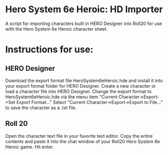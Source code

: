 # Hero System 6e Heroic: HD Importer
A script for importing characters built in HERO Designer into Roll20 for use with the Hero System 6e Heroic character sheet. 

# Instructions for use:

## HERO Designer

Download the export format file HeroSystem6eHeroic.hde and install it into your export format folder for HERO Designer.
Create a new character or load a character file into HERO Designer.
Change the export format to HeroSystem6eHeroic.hde via the menu item "Current Character->Export->Set Export Format..."
Select "Current Character->Export->Export to File..." to save the character as a .txt file.

## Roll 20

Open the character text file in your favorite text editor.
Copy the entire contents and paste it into the chat window of your Roll20 Hero System 6e Heroic game.
Hit enter.
